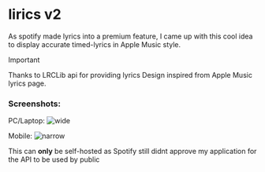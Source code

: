 # lirics v2
As spotify made lyrics into a premium feature, I came up with this cool idea to display accurate timed-lyrics in Apple Music style.

> [!IMPORTANT]
> Thanks to LRCLib api for providing lyrics
> Design inspired from Apple Music lyrics page.

### Screenshots:
PC/Laptop:
![wide](/public/screenshot/wide.png)

Mobile:
![narrow](/public/screenshot/narrow.png)

This can **only** be self-hosted as Spotify still didnt approve my application for the API to be used by public
